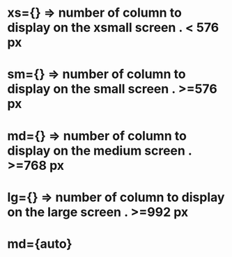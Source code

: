 <!-- THINK MOBILE FIRST ! -->

# xs={<number>}  => number of column to display on the xsmall screen  . < 576 px
# sm={<number>}  => number of column to display on the small screen   . >=576 px 
# md={<number>}  => number of column to display on the medium screen  . >=768 px
# lg={<numbers>} => number of column to display on the large screen   . >=992 px

# <!-- auto wrapping -->
# <!-- auto wrap the content by default -->
# md={auto}
